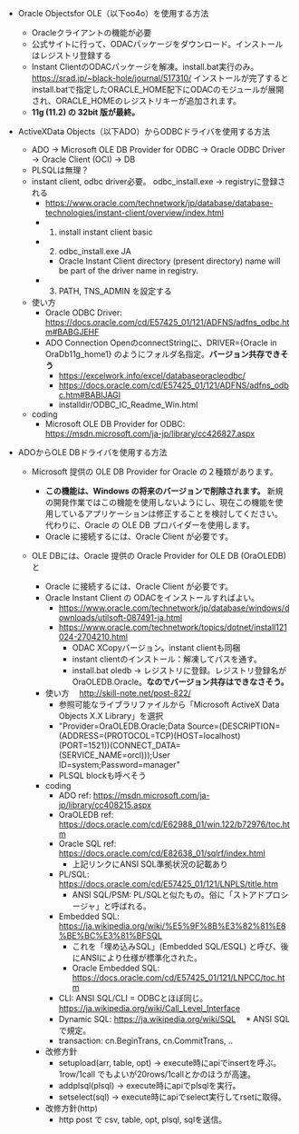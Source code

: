* Oracle Objectsfor OLE（以下oo4o）を使用する方法
  * Oracleクライアントの機能が必要
  * 公式サイトに行って、ODACパッケージをダウンロード。インストールはレジストリ登録する
  * Instant ClientのODACパッケージを解凍。install.bat実行のみ。
     https://srad.jp/~black-hole/journal/517310/
     インストールが完了するとinstall.batで指定したORACLE_HOME配下にODACのモジュールが展開され、ORACLE_HOMEのレジストリキーが追加されます。
  * __11g (11.2) の 32bit 版が最終。__

* ActiveXData Objects（以下ADO）からODBCドライバを使用する方法
  * ADO -> Microsoft OLE DB Provider for ODBC -> Oracle ODBC Driver -> Oracle Client (OCI) -> DB
  * PLSQLは無理？
  * instant client, odbc driver必要。 odbc_install.exe -> registryに登録される
    * https://www.oracle.com/technetwork/jp/database/database-technologies/instant-client/overview/index.html
    * 1. install instant client basic
    * 2. odbc_install.exe JA
      * Oracle Instant Client directory (present directory) name will be part of the driver name in registry.
    * 3. PATH, TNS_ADMIN を設定する
  * 使い方
    * Oracle ODBC Driver: https://docs.oracle.com/cd/E57425_01/121/ADFNS/adfns_odbc.htm#BABGJEHF
    * ADO Connection OpenのconnectStringに、DRIVER={Oracle in OraDb11g_home1} のようにフォルダ名指定。__バージョン共存できそう__
       * https://excelwork.info/excel/databaseoracleodbc/
       * https://docs.oracle.com/cd/E57425_01/121/ADFNS/adfns_odbc.htm#BABIJAGI
       * installdir/ODBC_IC_Readme_Win.html
  * coding
    * Microsoft OLE DB Provider for ODBC: https://msdn.microsoft.com/ja-jp/library/cc426827.aspx
       
* ADOからOLE DBドライバを使用する方法
  * Microsoft 提供の OLE DB Provider for Oracle の２種類があります。
    * __この機能は、Windows の将来のバージョンで削除されます。__ 新規の開発作業ではこの機能を使用しないようにし、現在この機能を使用しているアプリケーションは修正することを検討してください。 代わりに、Oracle の OLE DB プロバイダーを使用します。
    * Oracle に接続するには、Oracle Client が必要です。

  * OLE DBには、Oracle 提供の Oracle Provider for OLE DB (OraOLEDB) と  
    * Oracle に接続するには、Oracle Client が必要です。
    * Oracle Instant Client の ODACをインストールすればよい。
      * https://www.oracle.com/technetwork/jp/database/windows/downloads/utilsoft-087491-ja.html
      * https://www.oracle.com/technetwork/topics/dotnet/install121024-2704210.html
        * ODAC XCopyバージョン。instant clientも同梱
        * instant clientのインストール：解凍してパスを通す。
        * install.bat oledb  -> レジストリに登録。レジストリ登録名がOraOLEDB.Oracle。__なのでバージョン共存はできなさそう。__
    * 使い方　 http://skill-note.net/post-822/
      * 参照可能なライブラリファイルから「Microsoft ActiveX Data Objects X.X Library」を選択
      * "Provider=OraOLEDB.Oracle;Data Source=(DESCRIPTION=(ADDRESS=(PROTOCOL=TCP)(HOST=localhost)(PORT=1521))(CONNECT_DATA=(SERVICE_NAME=orcl)));User ID=system;Password=manager"
      * PLSQL blockも呼べそう
    * coding
      * ADO ref: https://msdn.microsoft.com/ja-jp/library/cc408215.aspx
      * OraOLEDB ref: https://docs.oracle.com/cd/E62988_01/win.122/b72976/toc.htm
      * Oracle SQL ref: https://docs.oracle.com/cd/E82638_01/sqlrf/index.html
        * 上記リンクにANSI SQL準拠状況の記載あり
      * PL/SQL: https://docs.oracle.com/cd/E57425_01/121/LNPLS/title.htm
        * ANSI SQL/PSM: PL/SQLと似たもの。俗に「ストアドプロシージャ」と呼ばれる。
      * Embedded SQL: https://ja.wikipedia.org/wiki/%E5%9F%8B%E3%82%81%E8%BE%BC%E3%81%BFSQL
        * これを「埋め込みSQL」(Embedded SQL/ESQL) と呼び、後にANSIにより仕様が標準化された。
        * Oracle Embedded SQL: https://docs.oracle.com/cd/E57425_01/121/LNPCC/toc.htm
      * CLI: ANSI SQL/CLI = ODBCとほぼ同じ。https://ja.wikipedia.org/wiki/Call_Level_Interface
      * Dynamic SQL: https://ja.wikipedia.org/wiki/SQL
      　* ANSI SQLで規定。
      * transaction: cn.BeginTrans, cn.CommitTrans, ..
    * 改修方針
      * setupload(arr, table, opt) -> execute時にapiでinsertを呼ぶ。1row/1call でもよいが20rows/1callとかのほうが高速。
      * addplsql(plsql) -> execute時にapiでplsqlを実行。
      * setselect(sql) -> execute時にapiでselect実行してrsetに取得。
    * 改修方針(http)
      * http post で csv, table, opt, plsql, sqlを送信。
      

